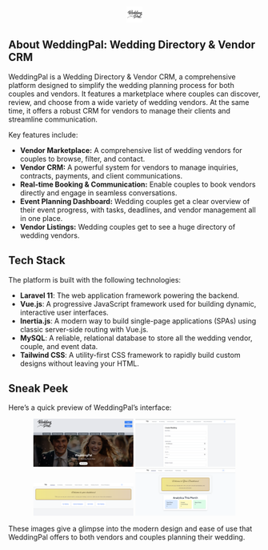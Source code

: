 <p align="center"> <img src="https://github.com/SCharithAtt/WeddingPal/blob/master/WP%20Pics/WPLogo%20(1).png"> </p>

## About WeddingPal: Wedding Directory & Vendor CRM

WeddingPal is a Wedding Directory & Vendor CRM, a comprehensive platform designed to simplify the wedding planning process for both couples and vendors. It features a marketplace where couples can discover, review, and choose from a wide variety of wedding vendors. At the same time, it offers a robust CRM for vendors to manage their clients and streamline communication.

Key features include:

- **Vendor Marketplace:** A comprehensive list of wedding vendors for couples to browse, filter, and contact.
- **Vendor CRM:** A powerful system for vendors to manage inquiries, contracts, payments, and client communications.
- **Real-time Booking & Communication:** Enable couples to book vendors directly and engage in seamless conversations.
- **Event Planning Dashboard:** Wedding couples get a clear overview of their event progress, with tasks, deadlines, and vendor management all in one place.
- **Vendor Listings:** Wedding couples get to see a huge directory of wedding vendors.

## Tech Stack

The platform is built with the following technologies:

- **Laravel 11**: The web application framework powering the backend.
- **Vue.js**: A progressive JavaScript framework used for building dynamic, interactive user interfaces.
- **Inertia.js**: A modern way to build single-page applications (SPAs) using classic server-side routing with Vue.js.
- **MySQL**: A reliable, relational database to store all the wedding vendor, couple, and event data.
- **Tailwind CSS**: A utility-first CSS framework to rapidly build custom designs without leaving your HTML.

## Sneak Peek

Here’s a quick preview of WeddingPal’s interface:

<p align="center">
  <img src="https://github.com/SCharithAtt/WeddingPal/blob/master/WP%20Pics/Screenshot%202024-10-02%20211537.png" alt="WeddingPal Interface 1" width="200" />
  <img src="https://github.com/SCharithAtt/WeddingPal/blob/master/WP%20Pics/%7B3B2B3F16-C5CC-41A2-A2F7-41A9E4A31D2F%7D.png" alt="WeddingPal Interface 2" width="200" />
  <img src="https://github.com/SCharithAtt/WeddingPal/blob/master/WP%20Pics/%7B875DDA7E-898F-481F-9C6A-F83949AA1584%7D.png" alt="WeddingPal Interface 3" width="200" />
  <img src="https://github.com/SCharithAtt/WeddingPal/blob/master/WP%20Pics/%7BEF5840B9-D520-4091-8D6D-5C54785DB57E%7D.png" alt="WeddingPal Interface 4" width="200" />
</p>

These images give a glimpse into the modern design and ease of use that WeddingPal offers to both vendors and couples planning their wedding.
